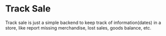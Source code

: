 # Track Sale

Track sale is just a simple backend to keep track of information(dates) in a store, like report missing merchandise, lost sales, goods balance, etc.